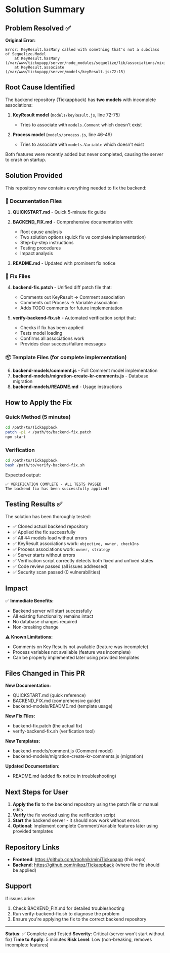 # Solution Summary

## Problem Resolved ✅

**Original Error:**
```
Error: KeyResult.hasMany called with something that's not a subclass of Sequelize.Model
    at KeyResult.hasMany (/var/www/tickupapp/server/node_modules/sequelize/lib/associations/mixin.js:13:13)
    at KeyResult.associate (/var/www/tickupapp/server/models/keyResult.js:72:15)
```

## Root Cause Identified

The backend repository (Tickappback) has **two models** with incomplete associations:

1. **KeyResult model** (`models/keyResult.js`, line 72-75)
   - Tries to associate with `models.Comment` which doesn't exist
   
2. **Process model** (`models/process.js`, line 46-49)
   - Tries to associate with `models.Variable` which doesn't exist

Both features were recently added but never completed, causing the server to crash on startup.

## Solution Provided

This repository now contains everything needed to fix the backend:

### 📄 Documentation Files

1. **QUICKSTART.md** - Quick 5-minute fix guide
2. **BACKEND_FIX.md** - Comprehensive documentation with:
   - Root cause analysis
   - Two solution options (quick fix vs complete implementation)
   - Step-by-step instructions
   - Testing procedures
   - Impact analysis

3. **README.md** - Updated with prominent fix notice

### 🔧 Fix Files

4. **backend-fix.patch** - Unified diff patch file that:
   - Comments out KeyResult → Comment association
   - Comments out Process → Variable association
   - Adds TODO comments for future implementation

5. **verify-backend-fix.sh** - Automated verification script that:
   - Checks if fix has been applied
   - Tests model loading
   - Confirms all associations work
   - Provides clear success/failure messages

### 📦 Template Files (for complete implementation)

6. **backend-models/comment.js** - Full Comment model implementation
7. **backend-models/migration-create-kr-comments.js** - Database migration
8. **backend-models/README.md** - Usage instructions

## How to Apply the Fix

### Quick Method (5 minutes)

```bash
cd /path/to/Tickappback
patch -p1 < /path/to/backend-fix.patch
npm start
```

### Verification

```bash
cd /path/to/Tickappback
bash /path/to/verify-backend-fix.sh
```

Expected output:
```
✅ VERIFICATION COMPLETE - ALL TESTS PASSED
The backend fix has been successfully applied!
```

## Testing Results ✅

The solution has been thoroughly tested:

- ✅ Cloned actual backend repository
- ✅ Applied the fix successfully
- ✅ All 44 models load without errors
- ✅ KeyResult associations work: `objective, owner, checkIns`
- ✅ Process associations work: `owner, strategy`
- ✅ Server starts without errors
- ✅ Verification script correctly detects both fixed and unfixed states
- ✅ Code review passed (all issues addressed)
- ✅ Security scan passed (0 vulnerabilities)

## Impact

✅ **Immediate Benefits:**
- Backend server will start successfully
- All existing functionality remains intact
- No database changes required
- Non-breaking change

⚠️ **Known Limitations:**
- Comments on Key Results not available (feature was incomplete)
- Process variables not available (feature was incomplete)
- Can be properly implemented later using provided templates

## Files Changed in This PR

**New Documentation:**
- QUICKSTART.md (quick reference)
- BACKEND_FIX.md (comprehensive guide)
- backend-models/README.md (template usage)

**New Fix Files:**
- backend-fix.patch (the actual fix)
- verify-backend-fix.sh (verification tool)

**New Templates:**
- backend-models/comment.js (Comment model)
- backend-models/migration-create-kr-comments.js (migration)

**Updated Documentation:**
- README.md (added fix notice in troubleshooting)

## Next Steps for User

1. **Apply the fix** to the backend repository using the patch file or manual edits
2. **Verify** the fix worked using the verification script
3. **Start** the backend server - it should now work without errors
4. **Optional**: Implement complete Comment/Variable features later using provided templates

## Repository Links

- **Frontend**: https://github.com/roohnik/miniTickupapp (this repo)
- **Backend**: https://github.com/nikpz/Tickappback (where the fix should be applied)

## Support

If issues arise:
1. Check BACKEND_FIX.md for detailed troubleshooting
2. Run verify-backend-fix.sh to diagnose the problem
3. Ensure you're applying the fix to the correct backend repository

---

**Status**: ✅ Complete and Tested
**Severity**: Critical (server won't start without fix)
**Time to Apply**: 5 minutes
**Risk Level**: Low (non-breaking, removes incomplete features)
